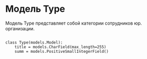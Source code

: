 <h1>Модель Type</h1>
<p>Модель Type представляет собой категории сотрудников юр. организации.</p>
<pre>
<code>
class Type(models.Model):
    title = models.CharField(max_length=255)
    summ = models.PositiveSmallIntegerField()
</code>
</pre>